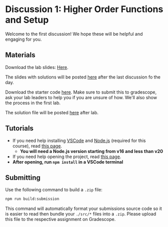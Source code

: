 # Discussion 1: Higher Order Functions and Setup

Welcome to the first discussion! We hope these will be helpful and engaging for you.

## Materials

Download the lab slides: [Here](https://github.com/umass-compsci-220/public-materials/raw/main/discussion/Lab%201%20-%20No%20Solutions.pptx.pdf).

The slides with solutions will be posted [here](#) after the last discussion fo the day.

Download the starter code [here](https://github.com/umass-compsci-220/public-materials/raw/main/discussion/01-HOF.zip). Make sure to submit this to gradescope, ask your lab leaders to help you if you are unsure of how. We'll also show the process in the first lab.

The solution file will be posted [here](#) after lab.

## Tutorials

- If you need help installing [VSCode](https://code.visualstudio.com/) and [Node.js](https://nodejs.org/) (required for this course), read [this page](/materials/tutorials/assignments/environment).
  - **You will need a Node.js version starting from v16 and less than v20**
- If you need help opening the project, read [this page](/materials/tutorials/assignments/opening-an-assignment).
- **After opening, run `npm install` in a VSCode terminal**

## Submitting

Use the following command to build a `.zip` file:

```sh
npm run build:submission
```

This command will automatically format your submissions source code so it is easier to read then bundle your `./src/*` files into a `.zip`. Please upload this file to the respective assignment on Gradescope.